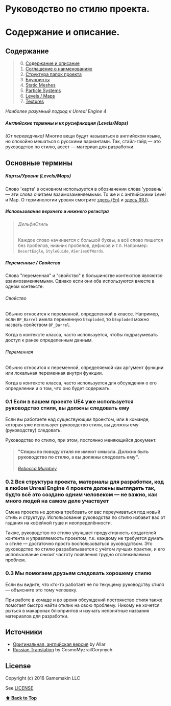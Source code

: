 
<a name="ContentsAndDescription"></a>
# Руководство по стилю проекта. 
# Содержание и описание.

<a name="toc"></a>
## Содержание
> 0. [Содержание и описание](/0-ContentsAndDescription.md)
> 1. [Соглашение о наименованиях](/1-AssetNamingConventions.md)
> 2. [Структура папок проекта](/2-DirectoryStructure.md)
> 3. [Блупринты](/3-Blueprints.md)
> 4. [Static Meshes](4-StaticMeshes.md)
> 5. [Particle Systems](5-ParticleSystems.md)
> 6. [Levels / Maps](6-LevelsMaps.md)
> 7. [Textures](7-Textures.md)

*Наиболее разумный подход к Unreal Engine 4*

<a name="translations"></a>
##### Английские термины и их русификация (Levels/Maps)
_(От переводчика)_ Многие вещи будут называться в английском языке, но спокойно мешаться с русскими вариантами. Так, стайл-гайд — это руководство по стилю, ассет — материал для разработки.

## Основные термины

<a name="terms-level-map"></a>
##### Карты/Уровни (Levels/Maps)

Слово 'карта' в основном используется в обозначении слова 'уровень' — эти слова считаем взаимозаменяемыми. То же и с английскими Level и Map. О терминологии уровня смотрите [здесь (En)](https://en.wikipedia.org/wiki/Level_(video_gaming)) и [здесь (RU)](https://ru.wikipedia.org/wiki/%D0%A3%D1%80%D0%BE%D0%B2%D0%B5%D0%BD%D1%8C_(%D0%B8%D0%B3%D1%80%D1%8B)).

<a name="terms-cases"></a>
##### Использование верхнего и нижнего регистра
> ###### ДельфиСтиль
>
> Каждое слово начинается с большой буквы, а всё слово пишется без пробелов, нижних пробелов, дефисов и т.п. Например: `DesertEagle`, `StyleGuide`, `ASeriesOfWords`.

<a name="terms-var-prop"></a>
##### Переменные / Свойства

Слова "переменная" и "свойство" в большинстве контекстов являются взаимозаменяемыми. Однако если они оба используются вместе в одном контексте:

<a name="terms-property"></a>
###### Свойство
Обычно относится к переменной, определенной в классе. Например, если `BP_Barrel` имела переменную `bExploded`, то `bExploded` можно назвать свойством `BP_Barrel`. 

Когда в контексте класса, часто используется, чтобы подразумевать доступ к ранее определенным данным.

<a name="terms-variable"></a>
###### Переменная
Обычно относится к переменной, определяемой как аргумент функции или локальная переменная внутри функции.

Когда в контексте класса, часто используется для обсуждения о его определении и о том, что оно будет содержать.

<a name="0.1"></a>
### 0.1 Если в вашем проекте UE4 уже используется руководство стиля, вы должны следовать ему

Если вы работаете над существующим проектом, или в команде, которая уже использует руководство стиля, вы должны ему (руководству) следовать.

Руководство по стилю, при этом, постоянно меняющийся документ.

> #### "Споры по поводу стиля не имеют смысла. Должно быть руководство по стилю, а вы должны следовать ему".
> [_Rebecca Murphey_](https://rmurphey.com)

<a name="0.2"></a>
### 0.2 Вся структура проекта, материалы для разработки, код в любом Unreal Engine 4 проекте должны выглядеть так, будто всё это создано одним человеком — не важно, как много людей на самом деле участвует

Смена проекта не должна требовать от вас переучиваться под новый стиль и структуру. Использование руководства по стилю избавит вас от гадания на кофейной гуще и неопределённости.

Также, руководство по стилю улучшает продуктивность создателей контента и управляемость проектом, т.к. каждому не требуется думать о стиле — достаточно просто воспользоваться руководством. Это руководство по стилю разрабатывается с учётом лучших практик, и его использование снизит частоту появления трудно отслеживаемых проблем.

<a name="0.3"></a>
### 0.3 Мы помогаем друзьям следовать хорошему стилю

Если вы видите, что кто-то работает не по текущему руководству стиля — объясните это тому человеку.

При работе в комаде и во время обсуждений постоянство стиля также помогает быстро найти отклик на свою проблему. Никому не хочется рыться в макаронах блюпринтов и изучать непонятные названия материалов для разработки.

## Источники
* [Оригинальная, английская версия](https://github.com/Allar/ue4-style-guide/blob/master/README.md) by Allar
* [Russian Translation](https://github.com/CosmoMyzrailGorynych/ue4-style-guide-rus/blob/master/README.md) by CosmoMyzrailGorynych

## License

Copyright (c) 2016 Gamemakin LLC

See [LICENSE](/LICENSE)

**[⬆ Back to Top](#ContentsAndDescription)**
